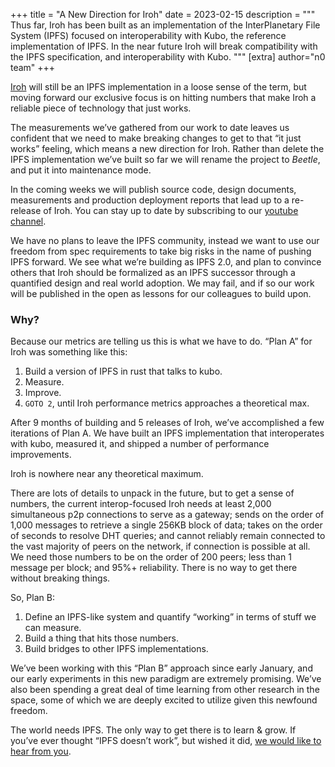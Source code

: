 +++
title = "A New Direction for Iroh"
date = 2023-02-15
description = """
Thus far, Iroh has been built as an implementation of the InterPlanetary File System (IPFS) focused on interoperability with Kubo, the reference implementation of IPFS. In the near future Iroh will break compatibility with the IPFS specification, and interoperability with Kubo.
"""
[extra]
author="n0 team"
+++

[Iroh](https://iroh.computer) will still be an IPFS implementation in a loose sense of the term, but moving forward our exclusive focus is on hitting numbers that make Iroh a reliable piece of technology that just works.

The measurements we’ve gathered from our work to date leaves us confident that we need to make breaking changes to get to that “it just works” feeling, which means a new direction for Iroh. Rather than delete the IPFS implementation we’ve built so far we will rename the project to *Beetle*, and put it into maintenance mode.

In the coming weeks we will publish source code, design documents, measurements and production deployment reports that lead up to a re-release of Iroh. You can stay up to date by subscribing to our [youtube channel](https://www.youtube.com/channel/UCdWMU1dBMmB4SrMokGI4jvA).

We have no plans to leave the IPFS community, instead we want to use our freedom from spec requirements to take big risks in the name of pushing IPFS forward. We see what we’re building as IPFS 2.0, and plan to convince others that Iroh should be formalized as an IPFS successor through a quantified design and real world adoption. We may fail, and if so our work will be published in the open as lessons for our colleagues to build upon.

### Why?

Because our metrics are telling us this is what we have to do. “Plan A” for Iroh was something like this:

1. Build a version of IPFS in rust that talks to kubo.
2. Measure.
3. Improve.
4. `GOTO 2`, until Iroh performance metrics approaches a theoretical max.

After 9 months of building and 5 releases of Iroh, we’ve accomplished a few iterations of Plan A. We have built an IPFS implementation that interoperates with kubo, measured it, and shipped a number of performance improvements.

Iroh is nowhere near any theoretical maximum.

There are lots of details to unpack in the future, but to get a sense of numbers, the current interop-focused Iroh needs at least 2,000 simultaneous p2p connections to serve as a gateway; sends on the order of 1,000 messages to retrieve a single 256KB block of data; takes on the order of seconds to resolve DHT queries; and cannot reliably remain connected to the vast majority of peers on the network, if connection is possible at all. We need those numbers to be on the order of 200 peers; less than 1 message per block; and 95%+ reliability. There is no way to get there without breaking things.

So, Plan B:

1. Define an IPFS-like system and quantify “working” in terms of stuff we can measure.
2. Build a thing that hits those numbers.
3. Build bridges to other IPFS implementations.

We’ve been working with this “Plan B” approach since early January, and our early experiments in this new paradigm are extremely promising. We’ve also been spending a great deal of time learning from other research in the space, some of which we are deeply excited to utilize given this newfound freedom.

The world needs IPFS. The only way to get there is to learn & grow. If you’ve ever thought “IPFS doesn’t work”, but wished it did, [we would like to hear from you](https://github.com/n0-computer/iroh/discussions).